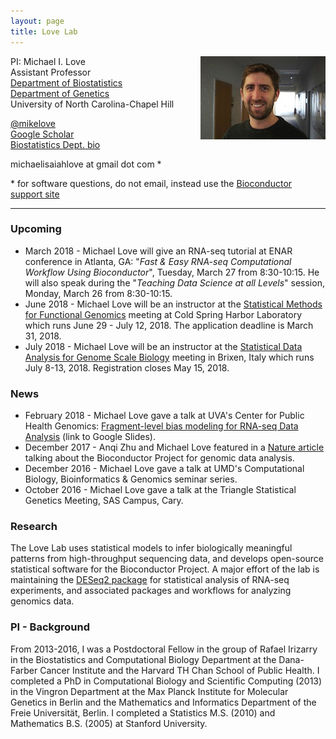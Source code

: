 ```yaml
---
layout: page
title: Love Lab
---
```


<!-- {% include JB/setup %} -->

<img style="float: right;" src="assets/michaellove.jpg">

PI: Michael I. Love <br>
Assistant Professor <br>
[Department of Biostatistics](http://sph.unc.edu/bios/biostatistics/) <br>
[Department of Genetics](http://www.med.unc.edu/genetics/) <br>
University of North Carolina-Chapel Hill

[@mikelove](http://twitter.com/mikelove) <br>
[Google Scholar](https://scholar.google.com/citations?user=vzXv764AAAAJ) <br>
[Biostatistics Dept. bio](http://sph.unc.edu/adv_profile/michael-love-phd/)

michaelisaiahlove at gmail dot com *

\* for software questions, do not email, instead use the [Bioconductor support site](https://support.bioconductor.org)

---

### Upcoming

* March 2018 - Michael Love will give an RNA-seq tutorial at ENAR
  conference in Atlanta, GA: 
  "*Fast & Easy RNA-seq Computational Workflow Using Bioconductor*", 
  Tuesday, March 27 from 8:30-10:15. 
  He will also speak during the "*Teaching Data Science at all Levels*"
  session, Monday, March 26 from 8:30-10:15.
* June 2018 - Michael Love will be an instructor at the 
  [Statistical Methods for Functional Genomics](https://meetings.cshl.edu/courses.aspx?course=C-DATA&year=18)
  meeting at Cold Spring Harbor Laboratory which runs June 29 - July
  12, 2018. The application deadline is March 31, 2018.
* July 2018 - Michael Love will be an instructor at the 
  [Statistical Data Analysis for Genome Scale Biology](http://www-huber.embl.de/csama2018/) 
  meeting in Brixen, Italy which runs July 8-13, 2018. Registration
  closes May 15, 2018.

### News

* February 2018 - Michael Love gave a talk at UVA's Center for Public
  Health Genomics: [Fragment-level bias modeling for RNA-seq Data
  Analysis](http://goo.gl/ftK55e) (link to Google Slides).
* December 2017 - Anqi Zhu and Michael Love featured in a
  [Nature article](https://www.nature.com/articles/d41586-017-07833-1) 
  talking about the Bioconductor Project for genomic data analysis.
* December 2016 - Michael Love gave a talk at UMD's Computational
  Biology, Bioinformatics & Genomics seminar series.
* October 2016 - Michael Love gave a talk at the Triangle Statistical
  Genetics Meeting, SAS Campus, Cary.

### Research

The Love Lab uses statistical models to infer biologically meaningful
patterns from high-throughput sequencing data, and develops
open-source statistical software for the Bioconductor Project.
A major effort of the lab is maintaining
the [DESeq2 package](http://bioconductor.org/packages/DESeq2) for
statistical analysis of RNA-seq experiments, and associated packages
and workflows for analyzing genomics data.

### PI - Background

From 2013-2016, I was a Postdoctoral Fellow in the group of
Rafael Irizarry in the Biostatistics and Computational Biology
Department at the Dana-Farber Cancer Institute and the Harvard
TH Chan School of Public Health.
I completed a PhD in Computational Biology and Scientific Computing
(2013) in the Vingron Department at the Max Planck Institute for
Molecular Genetics in Berlin and the Mathematics and Informatics
Department of the Freie Universität, Berlin.  I completed a Statistics
M.S. (2010) and Mathematics B.S. (2005) at Stanford University.
